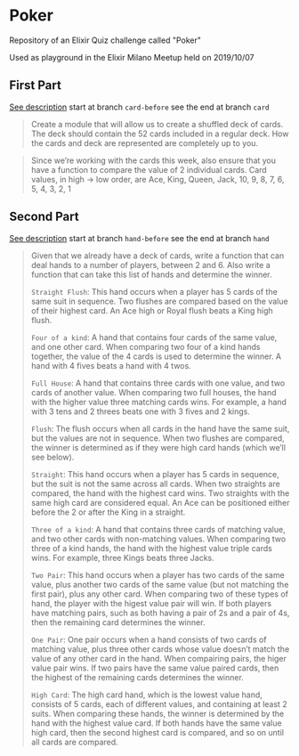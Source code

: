 # Poker

Repository of an Elixir Quiz challenge called "Poker"

Used as playground in the Elixir Milano Meetup held on 2019/10/07

## First Part

[See description](http://elixirquiz.github.io/2014-08-30-poker-part-1-a-deck-of-cards.html) start at branch `card-before` see the end at branch `card`

> Create a module that will allow us to create a shuffled deck of
> cards. The deck should contain the 52 cards included in a regular
> deck. How the cards and deck are represented are completely up to you.

> Since we’re working with the cards this week, also ensure that you
> have a function to compare the value of 2 individual cards. Card
> values, in high -> low order, are Ace, King, Queen, Jack, 10, 9, 8, 7,
> 6, 5, 4, 3, 2, 1

## Second Part

[See description](http://elixirquiz.github.io/2014-09-06-poker-part-2-finding-a-winner.html) start at branch `hand-before` see the end at branch `hand`

> Given that we already have a deck of cards, write a function that can
> deal hands to a number of players, between 2 and 6. Also write a
> function that can take this list of hands and determine the winner.
>
> `Straight Flush`: This hand occurs when a player has 5 cards of the
> same suit in sequence. Two flushes are compared based on the value of
> their highest card. An Ace high or Royal flush beats a King high
> flush.
>
> `Four of a kind`: A hand that contains four cards of the same value,
> and one other card. When comparing two four of a kind hands together,
> the value of the 4 cards is used to determine the winner. A hand with
> 4 fives beats a hand with 4 twos.
>
> `Full House`: A hand that contains three cards with one value, and two
> cards of another value. When comparing two full houses, the hand with
> the higher value three matching cards wins. For example, a hand with 3
> tens and 2 threes beats one with 3 fives and 2 kings.
>
> `Flush`: The flush occurs when all cards in the hand have the same
> suit, but the values are not in sequence. When two flushes are
> compared, the winner is determined as if they were high card hands
> (which we’ll see below).
>
> `Straight`: This hand occurs when a player has 5 cards in sequence,
> but the suit is not the same across all cards. When two straights are
> compared, the hand with the highest card wins. Two straights with the
> same high card are considered equal. An Ace can be positioned either
> before the 2 or after the King in a straight.
>
> `Three of a kind`: A hand that contains three cards of matching value,
> and two other cards with non-matching values. When comparing two three
> of a kind hands, the hand with the highest value triple cards
> wins. For example, three Kings beats three Jacks.
>
> `Two Pair`: This hand occurs when a player has two cards of the same
> value, plus another two cards of the same value (but not matching the
> first pair), plus any other card. When comparing two of these types of
> hand, the player with the higest value pair will win. If both players
> have matching pairs, such as both having a pair of 2s and a pair of
> 4s, then the remaining card determines the winner.
>
> `One Pair`: One pair occurs when a hand consists of two cards of
> matching value, plus three other cards whose value doesn’t match the
> value of any other card in the hand. When compairing pairs, the higer
> value pair wins. If two pairs have the same value paired cards, then
> the highest of the remaining cards determines the winner.
>
> `High Card`: The high card hand, which is the lowest value hand,
> consists of 5 cards, each of different values, and containing at least
> 2 suits. When comparing these hands, the winner is determined by the
> hand with the highest value card. If both hands have the same value
> high card, then the second highest card is compared, and so on until
> all cards are compared.
